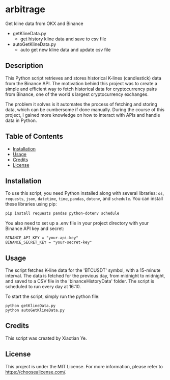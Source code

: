 # arbitrage
Get kline data from OKX and Binance
- getKlineData.py
  - get history kline data and save to csv file
- autoGetKlineData.py
  - auto get new kline data and update csv file
## Description

This Python script retrieves and stores historical K-lines (candlestick) data from the Binance API. The motivation behind this project was to create a simple and efficient way to fetch historical data for cryptocurrency pairs from Binance, one of the world's largest cryptocurrency exchanges.

The problem it solves is it automates the process of fetching and storing data, which can be cumbersome if done manually. During the course of this project, I gained more knowledge on how to interact with APIs and handle data in Python.

## Table of Contents

- [Installation](#installation)
- [Usage](#usage)
- [Credits](#credits)
- [License](#license)

## Installation

To use this script, you need Python installed along with several libraries: `os`, `requests`, `json`, `datetime`, `time`, `pandas`, `dotenv`, and `schedule`. You can install these libraries using pip:

```bash
pip install requests pandas python-dotenv schedule
```

You also need to set up a .env file in your project directory with your Binance API key and secret:

```
BINANCE_API_KEY = "your-api-key"
BINANCE_SECRET_KEY = "your-secret-key"
```

## Usage

The script fetches K-line data for the 'BTCUSDT' symbol, with a 15-minute interval. The data is fetched for the previous day, from midnight to midnight, and saved to a CSV file in the 'binanceHistoryData' folder. The script is scheduled to run every day at 16:10.

To start the script, simply run the python file:
```
python getKlineData.py
python autoGetKlineData.py
```

## Credits

This script was created by Xiaotian Ye.

## License

This project is under the MIT License. For more information, please refer to https://choosealicense.com/.

